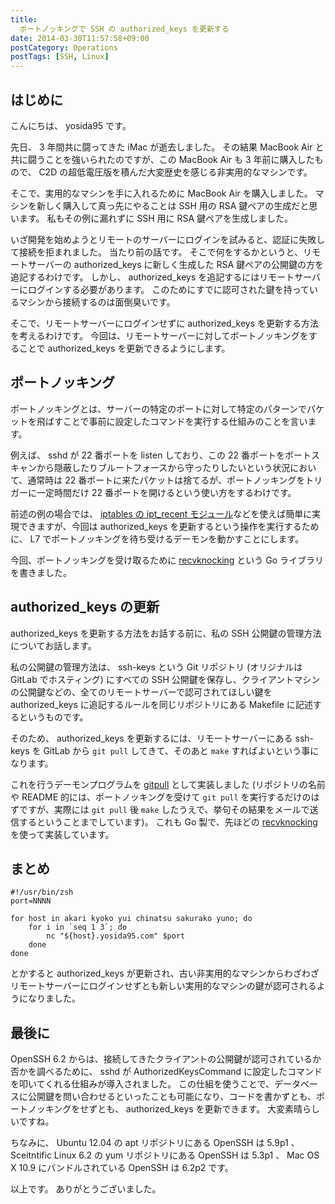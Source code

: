 ```yaml
---
title:
  ポートノッキングで SSH の authorized_keys を更新する
date: 2014-03-30T11:57:58+09:00
postCategory: Operations
postTags: [SSH, Linux]
---
```


## はじめに

こんにちは、 yosida95 です。

先日、 3 年間共に闘ってきた iMac が逝去しました。
その結果 MacBook Air と共に闘うことを強いられたのですが、この MacBook Air も 3 年前に購入したもので、 C2D の超低電圧版を積んだ大変歴史を感じる非実用的なマシンです。

そこで、実用的なマシンを手に入れるために MacBook Air を購入しました。
マシンを新しく購入して真っ先にやることは SSH 用の RSA 鍵ペアの生成だと思います。
私もその例に漏れずに SSH 用に RSA 鍵ペアを生成しました。

いざ開発を始めようとリモートのサーバーにログインを試みると、認証に失敗して接続を拒まれました。
当たり前の話です。
そこで何をするかというと、リモートサーバーの authorized_keys に新しく生成した RSA 鍵ペアの公開鍵の方を追記するわけです。
しかし、 authorized_keys を追記するにはリモートサーバーにログインする必要があります。
このためにすでに認可された鍵を持っているマシンから接続するのは面倒臭いです。

そこで、リモートサーバーにログインせずに authorized_keys を更新する方法を考えるわけです。
今回は、リモートサーバーに対してポートノッキングをすることで authorized_keys を更新できるようにします。

## ポートノッキング

ポートノッキングとは、サーバーの特定のポートに対して特定のパターンでパケットを飛ばすことで事前に設定したコマンドを実行する仕組みのことを言います。

例えば、 sshd が 22 番ポートを listen しており、この 22 番ポートをポートスキャンから隠蔽したりブルートフォースから守ったりしたいという状況において、通常時は 22 番ポートに来たパケットは捨てるが、ポートノッキングをトリガーに一定時間だけ 22 番ポートを開けるという使い方をするわけです。

前述の例の場合では、 [iptables の ipt_recent モジュール](/2013/07/31/055159.html)などを使えば簡単に実現できますが、今回は authorized_keys を更新するという操作を実行するために、 L7 でポートノッキングを待ち受けるデーモンを動かすことにします。

今回、ポートノッキングを受け取るために [recvknocking](https://github.com/yosida95/recvknocking) という Go ライブラリを書きました。

## authorized_keys の更新

authorized_keys を更新する方法をお話する前に、私の SSH 公開鍵の管理方法についてお話します。

私の公開鍵の管理方法は、 ssh-keys という Git リポジトリ (オリジナルは GitLab でホスティング) にすべての SSH 公開鍵を保存し、クライアントマシンの公開鍵などの、全てのリモートサーバーで認可されてほしい鍵を authorized_keys に追記するルールを同じリポジトリにある Makefile に記述するというものです。

そのため、 authorized_keys を更新するには、リモートサーバーにある ssh-keys を GitLab から `git pull` してきて、そのあと `make` すればよいという事になります。

これを行うデーモンプログラムを [gitpull](https://github.com/yosida95/gitpull) として実装しました (リポジトリの名前や README 的には、ポートノッキングを受けて `git pull` を実行するだけのはずですが、実際には `git pull` 後 `make` したうえで、挙句その結果をメールで送信するということまでしています)。
これも Go 製で、先ほどの [recvknocking](https://github.com/yosida95/recvknocking) を使って実装しています。

## まとめ

```shell
#!/usr/bin/zsh
port=NNNN

for host in akari kyoko yui chinatsu sakurako yuno; do
    for i in `seq 1 3`; do
        nc "${host}.yosida95.com" $port
    done
done
```

とかすると authorized_keys が更新され、古い非実用的なマシンからわざわざリモートサーバーにログインせずとも新しい実用的なマシンの鍵が認可されるようになりました。

## 最後に

OpenSSH 6.2 からは、接続してきたクライアントの公開鍵が認可されているか否かを調べるために、 sshd が AuthorizedKeysCommand に設定したコマンドを叩いてくれる仕組みが導入されました。
この仕組を使うことで、データベースに公開鍵を問い合わせるといったことも可能になり、コードを書かずとも、ポートノッキングをせずとも、 authorized_keys を更新できます。
大変素晴らしいですね。

ちなみに、 Ubuntu 12.04 の apt リポジトリにある OpenSSH は 5.9p1 、 Sceitntific Linux 6.2 の yum リポジトリにある OpenSSH は 5.3p1 、 Mac OS X 10.9 にバンドルされている OpenSSH は 6.2p2 です。

以上です。
ありがとうございました。
